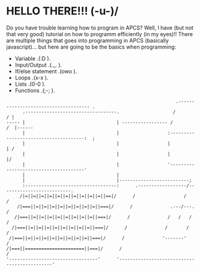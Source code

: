 # HELLO THERE!!! (-u-)/
Do you have trouble learning how to program in APCS? Well, I have (but not that very good) tutorial on how to programm efficiently (in my eyes)!!
There are multiple things that goes into programming in APCS (basically javascript)... but here are going to be the basics when programming:
- Variable .(:D ).
- Input/Output .(._. ).
- If/else statement .(owo ).
- Loops .(x-x ).
- Lists .(0-0 ).
- Functions .(;-; ).


```
                                                               .------------------------------------- .
      .----------------------------------.                    /                                     / |
----- |                                  | ----------------- /                                     /  |------
      |                                  |                  :--------------------------------------:  ;    
      |                                  |                  |                                      | /
      |                                  |                  |                                      |/
      |                                  |                  '--------------------------------------'
      |                                  |
      |                                  |--------------------------;
      :----------------------------------:      .------------------/--------------------------.
     /|=||=||=||=||=||=||=||=||=||=||==|/      /                  /                          /
    /|===||=||=||=||=||=||=||=||=||===|/      /              .---/---.                      /
   /|===||=||=||=||=||=||=||=||=||===|/      /              /   /   /                      /
  /|===||=||=||=||=||=||=||=||=||===|/      /              /       /                      /
 /|===||=||=||=||=||=||=||=||=||===|/      /              '-------'                      /
/|===||======================||===|/      /                                             /
'---------------------------------'      '---------------------------------------------'
```
